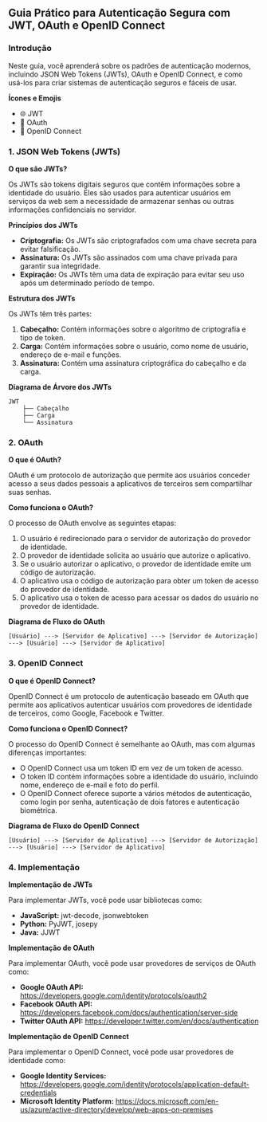 ## Guia Prático para Autenticação Segura com JWT, OAuth e OpenID Connect

### Introdução

Neste guia, você aprenderá sobre os padrões de autenticação modernos, incluindo JSON Web Tokens (JWTs), OAuth e OpenID Connect, e como usá-los para criar sistemas de autenticação seguros e fáceis de usar.

**Ícones e Emojis**

* 🌐 JWT
* 🔑 OAuth
* 👤 OpenID Connect

### 1. JSON Web Tokens (JWTs)

**O que são JWTs?**

Os JWTs são tokens digitais seguros que contêm informações sobre a identidade do usuário. Eles são usados para autenticar usuários em serviços da web sem a necessidade de armazenar senhas ou outras informações confidenciais no servidor.

**Princípios dos JWTs**

* **Criptografia:** Os JWTs são criptografados com uma chave secreta para evitar falsificação.
* **Assinatura:** Os JWTs são assinados com uma chave privada para garantir sua integridade.
* **Expiração:** Os JWTs têm uma data de expiração para evitar seu uso após um determinado período de tempo.

**Estrutura dos JWTs**

Os JWTs têm três partes:

1. **Cabeçalho:** Contém informações sobre o algoritmo de criptografia e tipo de token.
2. **Carga:** Contém informações sobre o usuário, como nome de usuário, endereço de e-mail e funções.
3. **Assinatura:** Contém uma assinatura criptográfica do cabeçalho e da carga.

**Diagrama de Árvore dos JWTs**

```
JWT
    ├── Cabeçalho
    ├── Carga
    └── Assinatura
```

### 2. OAuth

**O que é OAuth?**

OAuth é um protocolo de autorização que permite aos usuários conceder acesso a seus dados pessoais a aplicativos de terceiros sem compartilhar suas senhas.

**Como funciona o OAuth?**

O processo de OAuth envolve as seguintes etapas:

1. O usuário é redirecionado para o servidor de autorização do provedor de identidade.
2. O provedor de identidade solicita ao usuário que autorize o aplicativo.
3. Se o usuário autorizar o aplicativo, o provedor de identidade emite um código de autorização.
4. O aplicativo usa o código de autorização para obter um token de acesso do provedor de identidade.
5. O aplicativo usa o token de acesso para acessar os dados do usuário no provedor de identidade.

**Diagrama de Fluxo do OAuth**

```
[Usuário] ---> [Servidor de Aplicativo] ---> [Servidor de Autorização] ---> [Usuário] ---> [Servidor de Aplicativo]
```

### 3. OpenID Connect

**O que é OpenID Connect?**

OpenID Connect é um protocolo de autenticação baseado em OAuth que permite aos aplicativos autenticar usuários com provedores de identidade de terceiros, como Google, Facebook e Twitter.

**Como funciona o OpenID Connect?**

O processo do OpenID Connect é semelhante ao OAuth, mas com algumas diferenças importantes:

* O OpenID Connect usa um token ID em vez de um token de acesso.
* O token ID contém informações sobre a identidade do usuário, incluindo nome, endereço de e-mail e foto do perfil.
* O OpenID Connect oferece suporte a vários métodos de autenticação, como login por senha, autenticação de dois fatores e autenticação biométrica.

**Diagrama de Fluxo do OpenID Connect**

```
[Usuário] ---> [Servidor de Aplicativo] ---> [Servidor de Autorização] ---> [Usuário] ---> [Servidor de Aplicativo]
```

### 4. Implementação

**Implementação de JWTs**

Para implementar JWTs, você pode usar bibliotecas como:

* **JavaScript:** jwt-decode, jsonwebtoken
* **Python:** PyJWT, josepy
* **Java:** JJWT

**Implementação de OAuth**

Para implementar OAuth, você pode usar provedores de serviços de OAuth como:

* **Google OAuth API:** https://developers.google.com/identity/protocols/oauth2
* **Facebook OAuth API:** https://developers.facebook.com/docs/authentication/server-side
* **Twitter OAuth API:** https://developer.twitter.com/en/docs/authentication

**Implementação de OpenID Connect**

Para implementar o OpenID Connect, você pode usar provedores de identidade como:

* **Google Identity Services:** https://developers.google.com/identity/protocols/application-default-credentials
* **Microsoft Identity Platform:** https://docs.microsoft.com/en-us/azure/active-directory/develop/web-apps-on-premises